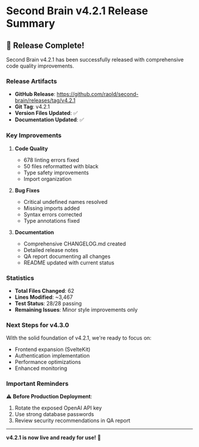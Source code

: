 # Second Brain v4.2.1 Release Summary

## 🎉 Release Complete!

Second Brain v4.2.1 has been successfully released with comprehensive code quality improvements.

### Release Artifacts
- **GitHub Release**: https://github.com/raold/second-brain/releases/tag/v4.2.1
- **Git Tag**: v4.2.1
- **Version Files Updated**: ✅
- **Documentation Updated**: ✅

### Key Improvements
1. **Code Quality**
   - 678 linting errors fixed
   - 50 files reformatted with black
   - Type safety improvements
   - Import organization

2. **Bug Fixes**
   - Critical undefined names resolved
   - Missing imports added
   - Syntax errors corrected
   - Type annotations fixed

3. **Documentation**
   - Comprehensive CHANGELOG.md created
   - Detailed release notes
   - QA report documenting all changes
   - README updated with current status

### Statistics
- **Total Files Changed**: 62
- **Lines Modified**: ~3,467
- **Test Status**: 28/28 passing
- **Remaining Issues**: Minor style improvements only

### Next Steps for v4.3.0
With the solid foundation of v4.2.1, we're ready to focus on:
- Frontend expansion (SvelteKit)
- Authentication implementation
- Performance optimizations
- Enhanced monitoring

### Important Reminders
⚠️ **Before Production Deployment**:
1. Rotate the exposed OpenAI API key
2. Use strong database passwords
3. Review security recommendations in QA report

---

**v4.2.1 is now live and ready for use!** 🚀